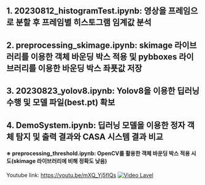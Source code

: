 ## 1. 20230812_histogramTest.ipynb: 영상을 프레임으로 분할 후 프레임별 히스토그램 임계값 분석
## 2. preprocessing_skimage.ipynb: skimage 라이브러리를 이용한 객체 바운딩 박스 적용 및 pybboxes 라이브러리를 이용한 바운딩 박스 좌푯값 저장
## 3. 20230823_yolov8.ipynb: Yolov8을 이용한 딥러닝 수행 및 모델 파일(best.pt) 확보
## 4. DemoSystem.ipynb: 딥러닝 모델을 이용한 정자 객체 탐지 및 출력 결과와 CASA 시스템 결과 비교

#### ※ preprocessing_threshold.ipynb: OpenCV를 활용한 객체 바운딩 박스 적용 시도(skimage 라이브러리에 비해 정확도 낮음)

Youtube link: https://youtu.be/mXQ_Yj5fIQs
[![Video Lavel](https://youtu.be/mXQ_Yj5fIQs/0.jpg)](https://youtu.be/mXQ_Yj5fIQs)
